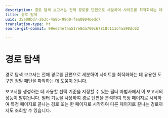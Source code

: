 ```yaml
---
description: 경로 탐색 보고서는 전체 경로를 단편으로 세분하여 사이트를 최적화하는 데 유용한 도구인 정밀 패턴을 파악하는 데 도움이 됩니다.
title: 경로 탐색
uuid: 35a00bd7-263c-4a8b-99d0-fea08046edc7
translation-type: ht
source-git-commit: 99ee24efaa517e8da700c67818c111c4aa90dc02

---
```



# 경로 탐색

경로 탐색 보고서는 전체 경로를 단편으로 세분하여 사이트를 최적화하는 데 유용한 도구인 정밀 패턴을 파악하는 데 도움이 됩니다.

보고서를 생성하는 데 사용할 선택 기준을 지정할 수 있는 필터 마법사에서 이 보고서의 성능이 발휘됩니다. 필터 기능을 사용하여 경로 단편을 분석하여 특정 페이지로 시작하여 특정 페이지로 끝나는 경로 또는 한 페이지로 시작하여 다른 페이지로 끝나는 경로까지도 조회할 수 있습니다.

